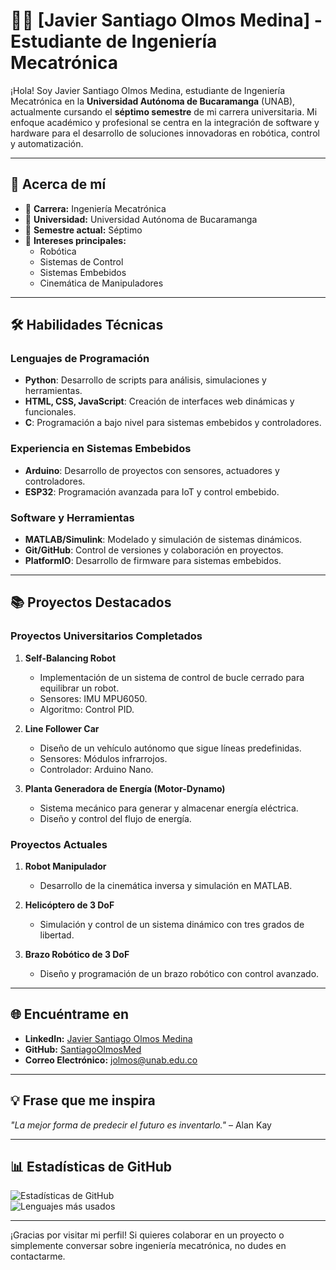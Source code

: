 # 👨‍💻 [Javier Santiago Olmos Medina] - Estudiante de Ingeniería Mecatrónica

¡Hola! Soy Javier Santiago Olmos Medina, estudiante de Ingeniería Mecatrónica en la **Universidad Autónoma de Bucaramanga** (UNAB), actualmente cursando el **séptimo semestre** de mi carrera universitaria. Mi enfoque académico y profesional se centra en la integración de software y hardware para el desarrollo de soluciones innovadoras en robótica, control y automatización.

---

## 🚀 Acerca de mí

- 🌟 **Carrera:** Ingeniería Mecatrónica  
- 🏫 **Universidad:** Universidad Autónoma de Bucaramanga  
- 📅 **Semestre actual:** Séptimo  
- 🔧 **Intereses principales:**  
  - Robótica  
  - Sistemas de Control  
  - Sistemas Embebidos  
  - Cinemática de Manipuladores  

---

## 🛠️ Habilidades Técnicas

### Lenguajes de Programación  
- **Python**: Desarrollo de scripts para análisis, simulaciones y herramientas.  
- **HTML, CSS, JavaScript**: Creación de interfaces web dinámicas y funcionales.  
- **C**: Programación a bajo nivel para sistemas embebidos y controladores.  

### Experiencia en Sistemas Embebidos  
- **Arduino**: Desarrollo de proyectos con sensores, actuadores y controladores.  
- **ESP32**: Programación avanzada para IoT y control embebido.  

### Software y Herramientas  
- **MATLAB/Simulink**: Modelado y simulación de sistemas dinámicos.  
- **Git/GitHub**: Control de versiones y colaboración en proyectos.  
- **PlatformIO**: Desarrollo de firmware para sistemas embebidos.  

---

## 📚 Proyectos Destacados

### Proyectos Universitarios Completados  
1. **Self-Balancing Robot**  
   - Implementación de un sistema de control de bucle cerrado para equilibrar un robot.  
   - Sensores: IMU MPU6050.  
   - Algoritmo: Control PID.  

2. **Line Follower Car**  
   - Diseño de un vehículo autónomo que sigue líneas predefinidas.  
   - Sensores: Módulos infrarrojos.  
   - Controlador: Arduino Nano.  

3. **Planta Generadora de Energía (Motor-Dynamo)**  
   - Sistema mecánico para generar y almacenar energía eléctrica.  
   - Diseño y control del flujo de energía.  

### Proyectos Actuales  
1. **Robot Manipulador**  
   - Desarrollo de la cinemática inversa y simulación en MATLAB.  

2. **Helicóptero de 3 DoF**  
   - Simulación y control de un sistema dinámico con tres grados de libertad.  

3. **Brazo Robótico de 3 DoF**  
   - Diseño y programación de un brazo robótico con control avanzado.  

---

## 🌐 Encuéntrame en  
- **LinkedIn:** [Javier Santiago Olmos Medina](https://www.linkedin.com/in/javier-santiago-olmos-medina-164899356/) 
- **GitHub:** [SantiagoOlmosMed](https://github.com/SantiagoOlmosMed)  
- **Correo Electrónico:** [jolmos@unab.edu.co](mailto:jolmos@unab.edu.co)  

---

## 💡 Frase que me inspira  
*"La mejor forma de predecir el futuro es inventarlo."* – Alan Kay  

---

## 📊 Estadísticas de GitHub  

![Estadísticas de GitHub](https://github-readme-stats.vercel.app/api?username=SantiagoOlmosMed&show_icons=true&theme=radical)  
![Lenguajes más usados](https://github-readme-stats.vercel.app/api/top-langs/?username=SantiagoOlmosMed&layout=compact&theme=radical)  

---

¡Gracias por visitar mi perfil! Si quieres colaborar en un proyecto o simplemente conversar sobre ingeniería mecatrónica, no dudes en contactarme.

